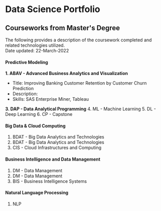 # Data Science Portfolio
## Courseworks from Master's Degree
The following provides a description of the coursework completed and related technologies utilized. \
Date updated: 22-March-2022

#### Predictive Modeling
**1. ABAV - Advanced Business Analytics and Visualization**
- Title:  Improving Banking Customer Retention by Customer Churn Prediction
- Description:
- Skills: SAS Enterprise Miner, Tableau


**3. DAP - Data Analytical Programming**
4. ML - Machine Learning
5. DL - Deep Learning
6. CP - Capstone

#### Big Data & Cloud Computing
1. BDAT - Big Data Analytics and Technologies
2. BDAT - Big Data Analytics and Technologies
3. CIS - Cloud Infrastructures and Computing

#### Business Intelligence and Data Management
1. DM - Data Management
2. DM - Data Management
3. BIS - Business Intelligence Systems

#### Natural Language Processing
1. NLP
